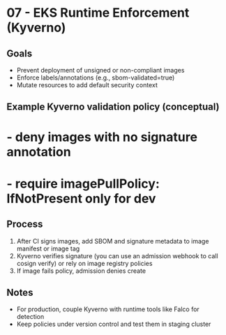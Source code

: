 # 07 - EKS Runtime Enforcement (Kyverno)

## Goals
- Prevent deployment of unsigned or non-compliant images
- Enforce labels/annotations (e.g., sbom-validated=true)
- Mutate resources to add default security context

## Example Kyverno validation policy (conceptual)
# - deny images with no signature annotation
# - require imagePullPolicy: IfNotPresent only for dev

## Process
1. After CI signs images, add SBOM and signature metadata to image manifest or image tag
2. Kyverno verifies signature (you can use an admission webhook to call cosign verify) or rely on image registry policies
3. If image fails policy, admission denies create

## Notes
- For production, couple Kyverno with runtime tools like Falco for detection
- Keep policies under version control and test them in staging cluster
